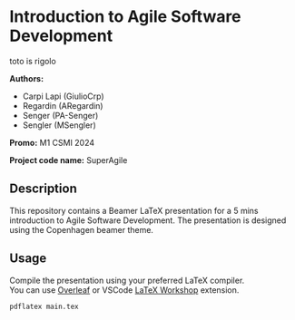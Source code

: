 # Introduction to Agile Software Development

toto is rigolo

**Authors:**
- Carpi Lapi (GiulioCrp)
- Regardin (ARegardin)
- Senger (PA-Senger)
- Sengler (MSengler)

**Promo:** M1 CSMI 2024

**Project code name:** SuperAgile

## Description

This repository contains a Beamer LaTeX presentation for a 5 mins introduction to Agile Software Development. The presentation is designed using the Copenhagen beamer theme.

## Usage

Compile the presentation using your preferred LaTeX compiler.  
You can use [Overleaf](https://www.overleaf.com) or VSCode [LaTeX Workshop](https://marketplace.visualstudio.com/items?itemName=James-Yu.latex-workshop) extension.

```bash
pdflatex main.tex
```
